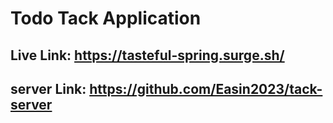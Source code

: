 # Todo Tack Application
## Live Link: https://tasteful-spring.surge.sh/
## server Link: https://github.com/Easin2023/tack-server
